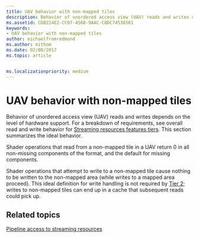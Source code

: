 ```yaml
---
title: UAV behavior with non-mapped tiles
description: Behavior of unordered access view (UAV) reads and writes depends on the level of hardware support.
ms.assetid: CDB224E2-CC07-4568-9AAC-C8DC74536561
keywords:
- UAV behavior with non-mapped tiles
author: michaelfromredmond
ms.author: mithom
ms.date: 02/08/2017
ms.topic: article


ms.localizationpriority: medium
---
```


# <span id="direct3dconcepts.uav_behavior_with_non-mapped_tiles"></span>UAV behavior with non-mapped tiles


Behavior of unordered access view (UAV) reads and writes depends on the level of hardware support. For a breakdown of requirements, see overall read and write behavior for [Streaming resources features tiers](streaming-resources-features-tiers.md). This section summarizes the ideal behavior.

Shader operations that read from a non-mapped tile in a UAV return 0 in all non-missing components of the format, and the default for missing components.

Shader operations that attempt to write to a non-mapped tile cause nothing to be written to the non-mapped area (while writes to a mapped area proceed). This ideal definition for write handling is not required by [Tier 2](tier-2.md); writes to non-mapped tiles can end up in a cache that subsequent reads could pick up.

## <span id="related-topics"></span>Related topics


[Pipeline access to streaming resources](pipeline-access-to-streaming-resources.md)

 

 




